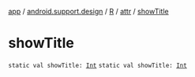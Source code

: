 [app](../../../index.md) / [android.support.design](../../index.md) / [R](../index.md) / [attr](index.md) / [showTitle](.)

# showTitle

`static val showTitle: `[`Int`](https://kotlinlang.org/api/latest/jvm/stdlib/kotlin/-int/index.html)
`static val showTitle: `[`Int`](https://kotlinlang.org/api/latest/jvm/stdlib/kotlin/-int/index.html)